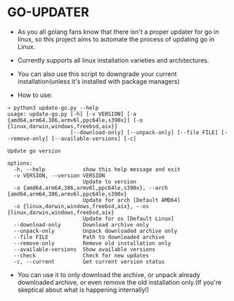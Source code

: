 # GO-UPDATER

- As you all golang fans know that there isn't a proper updater for go in linux, so this project aims to automate the process of updating go in Linux.

- Currently supports all linux installation varieties and architectures.
- You can also use this script to downgrade your current installation(unless it's installed with package managers)
- How to use:
```
→ python3 update-go.py --help
usage: update-go.py [-h] [-v VERSION] [-a {amd64,arm64,386,armv6l,ppc64le,s390x}] [-o {linux,darwin,windows,freebsd,aix}]
                    [--download-only] [--unpack-only] [--file FILE] [--remove-only] [--available-versions] [-c]

Update go version

options:
  -h, --help            show this help message and exit
  -v VERSION, --version VERSION
                        Update to version
  -a {amd64,arm64,386,armv6l,ppc64le,s390x}, --arch {amd64,arm64,386,armv6l,ppc64le,s390x}
                        Update for arch [Default AMD64]
  -o {linux,darwin,windows,freebsd,aix}, --os {linux,darwin,windows,freebsd,aix}
                        Update for os [Default Linux]
  --download-only       Download archive only
  --unpack-only         Unpack downloaded archive only
  --file FILE           Path to downloaded archive
  --remove-only         Remove old installation only
  --available-versions  Show available versions
  --check               Check for new updates
  -c, --current         Get current version status
```

- You can use it to only download the archive, or unpack already downloaded archive, or even remove the old installation only.(If you're skeptical about what is happening internally!)

